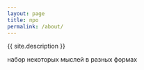 ```yaml
---
layout: page
title: про
permalink: /about/
---
```


{{ site.description }}

набор некоторых мыслей в разных формах
